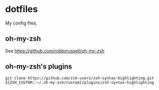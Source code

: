 # dotfiles
My config files.

## oh-my-zsh
See https://github.com/robbyrussell/oh-my-zsh

## oh-my-zsh's plugins
```
git clone https://github.com/zsh-users/zsh-syntax-highlighting.git ${ZSH_CUSTOM:-~/.oh-my-zsh/custom}/plugins/zsh-syntax-highlighting
```
